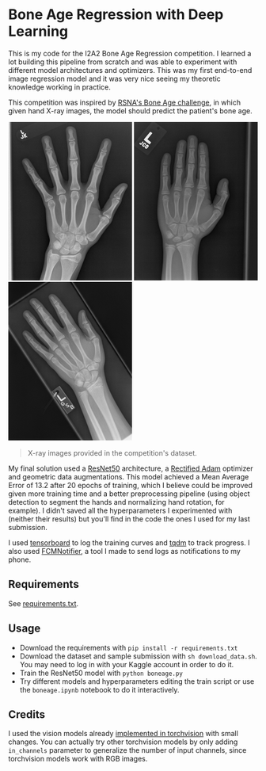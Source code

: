 # Bone Age Regression with Deep Learning

This is my code for the I2A2 Bone Age Regression competition. I learned a lot building this pipeline from scratch and was able to experiment with different model architectures and optimizers. This was my first end-to-end image regression model and it was very nice seeing my theoretic knowledge working in practice.

This competition was inspired by [RSNA's Bone Age challenge](https://www.kaggle.com/kmader/rsna-bone-age), in which given hand X-ray images, the model should predict the patient's bone age.

<img src="docs/ex1.png" width="250" height="320"> <img src="docs/ex2.png" width="250" height="320"> <img src="docs/ex3.png" width="250" height="320">
> X-ray images provided in the competition's dataset.

My final solution used a [ResNet50](https://arxiv.org/abs/1512.03385) architecture, a [Rectified Adam](https://arxiv.org/abs/1908.03265) optimizer and geometric data augmentations. This model achieved a Mean Average Error of 13.2 after 20 epochs of training, which I believe could be improved given more training time and a better preprocessing pipeline (using object detection to segment the hands and normalizing hand rotation, for example). I didn't saved all the hyperparameters I experimented with (neither their results) but you'll find in the code the ones I used for my last submission.

I used [tensorboard](https://www.tensorflow.org/tensorboard) to log the training curves and [tqdm](https://github.com/tqdm/tqdm) to track progress. I also used [FCMNotifier](https://github.com/bryanlincoln/fcm-notifier), a tool I made to send logs as notifications to my phone.

## Requirements

See [requirements.txt](https://github.com/bryanlincoln/bone-age-regression/blob/master/requirements.txt).

## Usage

-   Download the requirements with `pip install -r requirements.txt`
-   Download the dataset and sample submission with `sh download_data.sh`. You may need to log in with your Kaggle account in order to do it.
-   Train the ResNet50 model with `python boneage.py`
-   Try different models and hyperparameters editing the train script or use the `boneage.ipynb` notebook to do it interactively.

## Credits

I used the vision models already [implemented in torchvision](https://github.com/pytorch/vision/tree/master/torchvision/models) with small changes. You can actually try other torchvision models by only adding `in_channels` parameter to generalize the number of input channels, since torchvision models work with RGB images.
